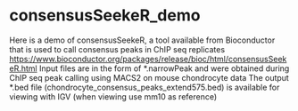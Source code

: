 # consensusSeekeR_demo
Here is a demo of consensusSeekeR, a tool available from Bioconductor that is used to call consensus peaks in ChIP seq replicates
https://www.bioconductor.org/packages/release/bioc/html/consensusSeekeR.html
Input files are in the form of *.narrowPeak and were obtained during ChIP seq peak calling using MACS2 on mouse chondrocyte data
The output *.bed file (chondrocyte_consensus_peaks_extend575.bed) is available for viewing with IGV (when viewing use mm10 as reference)
